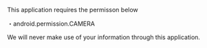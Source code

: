 This application requires the permisson below

・android.permission.CAMERA


We will never make use of your information through this application.
